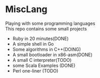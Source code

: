 # MiscLang
Playing with some programming languages  
This repo contains some small projects  
<ul>
<li>Ruby in 20 minutes(DONE)</li>
<li>A simple shell in Go</li>
<li>Some algorithms in C++(DOING)</li>
<li>A small bootloader in x86-asm(DONE)</li>
<li>A small C interpreter(TODO)</li>
<li>some Scala Examples (DONE)</li>
<li>Perl one-liner (TODO)</li>
</ul>

